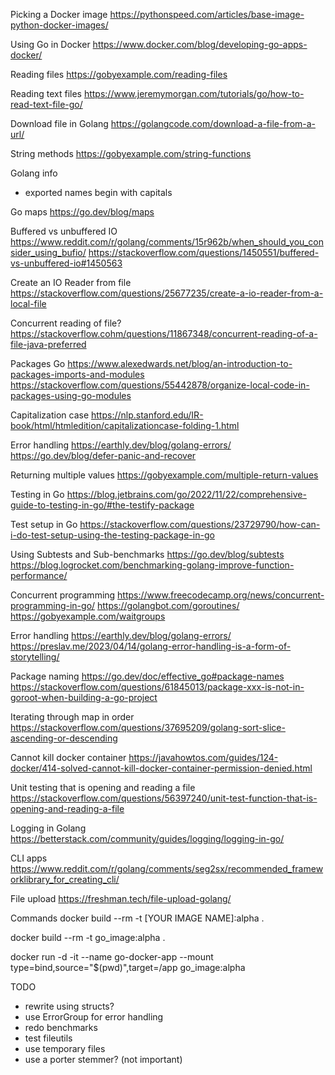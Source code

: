 Picking a Docker image
https://pythonspeed.com/articles/base-image-python-docker-images/

Using Go in Docker
https://www.docker.com/blog/developing-go-apps-docker/

Reading files
https://gobyexample.com/reading-files

Reading text files
https://www.jeremymorgan.com/tutorials/go/how-to-read-text-file-go/

Download file in Golang
https://golangcode.com/download-a-file-from-a-url/

String methods
https://gobyexample.com/string-functions

Golang info
- exported names begin with capitals

Go maps
https://go.dev/blog/maps

Buffered vs unbuffered IO
https://www.reddit.com/r/golang/comments/15r962b/when_should_you_consider_using_bufio/
https://stackoverflow.com/questions/1450551/buffered-vs-unbuffered-io#1450563

Create an IO Reader from file
https://stackoverflow.com/questions/25677235/create-a-io-reader-from-a-local-file


Concurrent reading of file?
https://stackoverflow.cohm/questions/11867348/concurrent-reading-of-a-file-java-preferred

Packages Go
https://www.alexedwards.net/blog/an-introduction-to-packages-imports-and-modules
https://stackoverflow.com/questions/55442878/organize-local-code-in-packages-using-go-modules

Capitalization case
https://nlp.stanford.edu/IR-book/html/htmledition/capitalizationcase-folding-1.html

Error handling
https://earthly.dev/blog/golang-errors/
https://go.dev/blog/defer-panic-and-recover

Returning multiple values
https://gobyexample.com/multiple-return-values

Testing in Go
https://blog.jetbrains.com/go/2022/11/22/comprehensive-guide-to-testing-in-go/#the-testify-package

Test setup in Go
https://stackoverflow.com/questions/23729790/how-can-i-do-test-setup-using-the-testing-package-in-go

Using Subtests and Sub-benchmarks
https://go.dev/blog/subtests
https://blog.logrocket.com/benchmarking-golang-improve-function-performance/

Concurrent programming
https://www.freecodecamp.org/news/concurrent-programming-in-go/
https://golangbot.com/goroutines/
https://gobyexample.com/waitgroups

Error handling
https://earthly.dev/blog/golang-errors/
https://preslav.me/2023/04/14/golang-error-handling-is-a-form-of-storytelling/

Package naming
https://go.dev/doc/effective_go#package-names
https://stackoverflow.com/questions/61845013/package-xxx-is-not-in-goroot-when-building-a-go-project

Iterating through map in order
https://stackoverflow.com/questions/37695209/golang-sort-slice-ascending-or-descending

Cannot kill docker container
https://javahowtos.com/guides/124-docker/414-solved-cannot-kill-docker-container-permission-denied.html

Unit testing that is opening and reading a file
https://stackoverflow.com/questions/56397240/unit-test-function-that-is-opening-and-reading-a-file

Logging in Golang
https://betterstack.com/community/guides/logging/logging-in-go/

CLI apps
https://www.reddit.com/r/golang/comments/seg2sx/recommended_frameworklibrary_for_creating_cli/

File upload
https://freshman.tech/file-upload-golang/

Commands
docker build --rm -t [YOUR IMAGE NAME]:alpha .

docker build --rm -t go_image:alpha .

docker run -d -it --name go-docker-app --mount type=bind,source="$(pwd)",target=/app go_image:alpha


TODO
- rewrite using structs?
- use ErrorGroup for error handling
- redo benchmarks
- test fileutils
- use temporary files
- use a porter stemmer? (not important)
